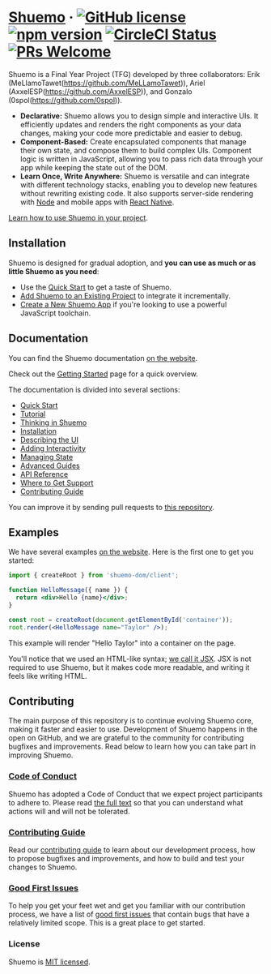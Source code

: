 # [Shuemo](https://shuemo.dev/) &middot; [![GitHub license](https://img.shields.io/badge/license-MIT-blue.svg)](https://github.com/your-repo/shuemo/blob/main/LICENSE) [![npm version](https://img.shields.io/npm/v/shuemo.svg?style=flat)](https://www.npmjs.com/package/shuemo) [![CircleCI Status](https://circleci.com/gh/your-repo/shuemo.svg?style=shield)](https://circleci.com/gh/your-repo/shuemo) [![PRs Welcome](https://img.shields.io/badge/PRs-welcome-brightgreen.svg)](https://shuemo.dev/docs/how-to-contribute)

Shuemo is a Final Year Project (TFG) developed by three collaborators: Erik (MeLlamoTawet(https://github.com/MeLLamoTawet)), Ariel (AxxelESP(https://github.com/AxxelESP)), and Gonzalo (0spol(https://github.com/0spol)).

* **Declarative:** Shuemo allows you to design simple and interactive UIs. It efficiently updates and renders the right components as your data changes, making your code more predictable and easier to debug.
* **Component-Based:** Create encapsulated components that manage their own state, and compose them to build complex UIs. Component logic is written in JavaScript, allowing you to pass rich data through your app while keeping the state out of the DOM.
* **Learn Once, Write Anywhere:** Shuemo is versatile and can integrate with different technology stacks, enabling you to develop new features without rewriting existing code. It also supports server-side rendering with [Node](https://nodejs.org/en) and mobile apps with [React Native](https://reactnative.dev/).

[Learn how to use Shuemo in your project](https://shuemo.dev/learn).

## Installation

Shuemo is designed for gradual adoption, and **you can use as much or as little Shuemo as you need**:

* Use the [Quick Start](https://shuemo.dev/learn) to get a taste of Shuemo.
* [Add Shuemo to an Existing Project](https://shuemo.dev/learn/add-shuemo-to-an-existing-project) to integrate it incrementally.
* [Create a New Shuemo App](https://shuemo.dev/learn/start-a-new-shuemo-project) if you're looking to use a powerful JavaScript toolchain.

## Documentation

You can find the Shuemo documentation [on the website](https://shuemo.dev/).  

Check out the [Getting Started](https://shuemo.dev/learn) page for a quick overview.

The documentation is divided into several sections:

* [Quick Start](https://shuemo.dev/learn)
* [Tutorial](https://shuemo.dev/learn/tutorial)
* [Thinking in Shuemo](https://shuemo.dev/learn/thinking-in-shuemo)
* [Installation](https://shuemo.dev/learn/installation)
* [Describing the UI](https://shuemo.dev/learn/describing-the-ui)
* [Adding Interactivity](https://shuemo.dev/learn/adding-interactivity)
* [Managing State](https://shuemo.dev/learn/managing-state)
* [Advanced Guides](https://shuemo.dev/learn/advanced-guides)
* [API Reference](https://shuemo.dev/reference/shuemo)
* [Where to Get Support](https://shuemo.dev/community)
* [Contributing Guide](https://shuemo.dev/docs/how-to-contribute)

You can improve it by sending pull requests to [this repository](https://github.com/your-repo/shuemo).

## Examples

We have several examples [on the website](https://shuemo.dev/). Here is the first one to get you started:

```jsx
import { createRoot } from 'shuemo-dom/client';

function HelloMessage({ name }) {
  return <div>Hello {name}</div>;
}

const root = createRoot(document.getElementById('container'));
root.render(<HelloMessage name="Taylor" />);
```

This example will render "Hello Taylor" into a container on the page.

You'll notice that we used an HTML-like syntax; [we call it JSX](https://shuemo.dev/learn#writing-markup-with-jsx). JSX is not required to use Shuemo, but it makes code more readable, and writing it feels like writing HTML.

## Contributing

The main purpose of this repository is to continue evolving Shuemo core, making it faster and easier to use. Development of Shuemo happens in the open on GitHub, and we are grateful to the community for contributing bugfixes and improvements. Read below to learn how you can take part in improving Shuemo.

### [Code of Conduct](https://shuemo.dev/codeofconduct)

Shuemo has adopted a Code of Conduct that we expect project participants to adhere to. Please read [the full text](https://shuemo.dev/codeofconduct) so that you can understand what actions will and will not be tolerated.

### [Contributing Guide](https://shuemo.dev/docs/how-to-contribute)

Read our [contributing guide](https://shuemo.dev/docs/how-to-contribute) to learn about our development process, how to propose bugfixes and improvements, and how to build and test your changes to Shuemo.

### [Good First Issues](https://github.com/your-repo/shuemo/labels/good%20first%20issue)

To help you get your feet wet and get you familiar with our contribution process, we have a list of [good first issues](https://github.com/your-repo/shuemo/labels/good%20first%20issue) that contain bugs that have a relatively limited scope. This is a great place to get started.

### License

Shuemo is [MIT licensed](./LICENSE).